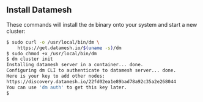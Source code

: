 ## Install Datamesh

These commands will install the `dm` binary onto your system and start a new cluster:

```bash
$ sudo curl -o /usr/local/bin/dm \
    https://get.datamesh.io/$(uname -s)/dm
$ sudo chmod +x /usr/local/bin/dm
$ dm cluster init
Installing datamesh server in a container... done.
Configuring dm CLI to authenticate to datamesh server... done.
Here is your key to add other nodes:
https://discovery.datamesh.io/22fd02ea1e89bad78a92c35a2e268044
You can use 'dm auth' to get this key later.
$
```
